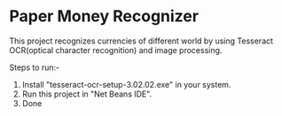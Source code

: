 # Paper Money Recognizer
This project recognizes currencies of different world by using Tesseract OCR(optical character recognition) and image processing. 

Steps to run:-
1. Install "tesseract-ocr-setup-3.02.02.exe" in your system.
2. Run this project in "Net Beans IDE". 
3. Done
